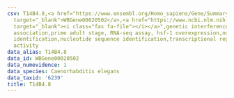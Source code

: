 ```yaml
---
csv: T14B4.8,<a href="https://www.ensembl.org/Homo_sapiens/Gene/Summary?db=core;g=WBGene00020502"
  target="_blank">WBGene00020502</a>,<a href="https://www.ncbi.nlm.nih.gov/pubmed/30894454"
  target="_blank"><i class="fas fa-file"></i></a>",genetic interference,functional
  association,prime adult stage, RNA-seq assay, hsf-1 overexpression,nucleotide sequence
  identification,nucleotide sequence identification,transcriptional regulation,down-regulates
  activity
data_alias: T14B4.8
data_id: WBGene00020502
data_numevidence: 1
data_species: Caenorhabditis elegans
data_taxid: '6239'
title: T14B4.8
---
```

